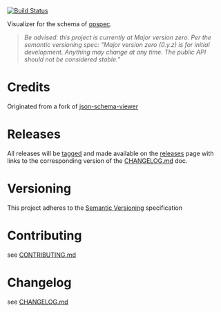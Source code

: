 [![Build Status](https://travis-ci.org/opspec-io/schema-visualizer.svg?branch=master)](https://travis-ci.org/opspec-io/schema-visualizer)

Visualizer for the schema of [opspec](http://opspec.io/).

> *Be advised: this project is currently at Major version zero. Per the
> semantic versioning spec: "Major version zero (0.y.z) is for initial
> development. Anything may change at any time. The public API should
> not be considered stable."*

# Credits

Originated from a fork of
[json-schema-viewer](https://github.com/jlblcc/json-schema-viewer)

# Releases

All releases will be
[tagged](https://github.com/opspec-io/schema-visualizer/tags) and made
available on the
[releases](https://github.com/opspec-io/schema-visualizer/releases) page with
links to the corresponding version of the [CHANGELOG.md](CHANGELOG.md)
doc.

# Versioning

This project adheres to the [Semantic Versioning](http://semver.org/)
specification

# Contributing

see [CONTRIBUTING.md](CONTRIBUTING.md)

# Changelog

see [CHANGELOG.md](CHANGELOG.md)

